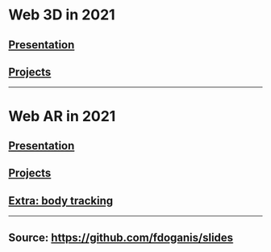 # Web 3D in 2021

## [Presentation](./web3d_presentation_20210127.html)

## [Projects](./web3d_projects_20210127.html)

---

# Web AR in 2021

## [Presentation](./ar_presentation_20210201.html)

## [Projects](./ar_projects_20210201.html)

## [Extra: body tracking](./bodytracking.md)
---

## Source: https://github.com/fdoganis/slides
